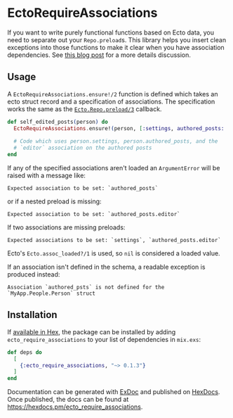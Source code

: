 # EctoRequireAssociations

If you want to write purely functional functions based on Ecto data, you need to separate out your `Repo.preload`s.  This library helps you insert clean exceptions into those functions to make it clear when you have association dependencies.  See [this blog post](https://www.erlang-solutions.com/blog/lifting-your-loads-for-maintainable-elixir-applications/) for a more details discussion.

## Usage

A `EctoRequireAssociations.ensure!/2` function is defined which takes an ecto struct record and a specification of associations.  The specification works the same as the [`Ecto.Repo.preload/3`](https://hexdocs.pm/ecto/Ecto.Repo.html#c:preload/3) callback.

```elixir
def self_edited_posts(person) do
  EctoRequireAssociations.ensure!(person, [:settings, authored_posts: :editor])
  
  # Code which uses person.settings, person.authored_posts, and the
  # `editor` association on the authored posts
end
```

If any of the specified associations aren't loaded an `ArgumentError` will be raised
with a message like:

```
Expected association to be set: `authored_posts`
```

or if a nested preload is missing:

```
Expected association to be set: `authored_posts.editor`
```

If two associations are missing preloads:

```
Expected associations to be set: `settings`, `authored_posts.editor`
```

Ecto's `Ecto.assoc_loaded?/1` is used, so `nil` is considered a loaded value.

If an association isn't defined in the schema, a readable exception is produced instead:

```
Association `authored_psts` is not defined for the `MyApp.People.Person` struct
```

## Installation

If [available in Hex](https://hex.pm/docs/publish), the package can be installed
by adding `ecto_require_associations` to your list of dependencies in `mix.exs`:

```elixir
def deps do
  [
    {:ecto_require_associations, "~> 0.1.3"}
  ]
end
```

Documentation can be generated with [ExDoc](https://github.com/elixir-lang/ex_doc)
and published on [HexDocs](https://hexdocs.pm). Once published, the docs can
be found at <https://hexdocs.pm/ecto_require_associations>.

